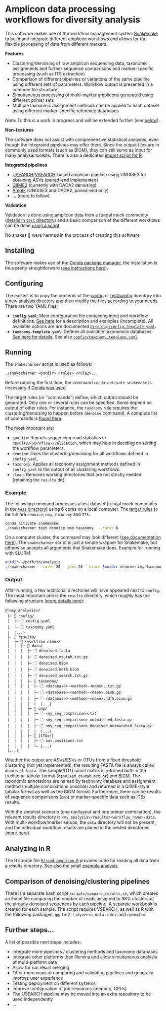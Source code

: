 # Amplicon data processing workflows for diversity analysis

This software makes use of the workflow management system [Snakemake](https://snakemake.github.io/) to build and integrate different amplicon workflows and allows for the flexible processing of data from different markers.

**Features**

- Clustering/denoising of raw amplicon sequencing data, taxonomic assignments and further sequence comparisons and marker-specific processing (such as ITS extraction)
- Comparison of different pipelines or variations of the same pipeline using different sets of parameters. Workflow output is presented in a common file structure.
- Simultaneous processing of multi-marker amplicons generated using different primer sets
- Multiple taxonomic assignment methods can be applied to each dataset using different marker-specific reference databases

*Note:* To this is a work in progress and will be extended further (see [below](#further-steps)).

**Non-features**

The software does not assist with comprehensive statistical analyses, even though the integrated pipelines may offer them. Since the output files are in commonly used formats (such as BIOM), they can still serve as input for many analysis toolkits. There is also a dedicated [import script for R](#analyzing-in-r).

**Integrated pipelines**

- [USEARCH](https://www.drive5.com/usearch/manual)/[VSEARCH](https://github.com/torognes/vsearch)-based amplicon pipeline using UNOISE3 for obtaining ASVs (paired-end implemented)
- [QIIME2](https://qiime2.org) (currently with DADA2 denoising)
- [Amptk](https://github.com/nextgenusfs/amptk) (UNOISE3 and DADA2, paired-end only)
- ... (more to follow)

**Validation**

Validation is done using amplicon data from a fungal mock community ([details in `test` directory](test/README.md)) and a basic comparison of the different workflows can be done [using a script](#comparison-of-pipelines).

No snakes 🐍 were harmed in the process of creating this software

## Installing

The software makes use of the [Conda package manager](https://conda.io), the installation is thus pretty straightforward ([see instructions here](INSTALL.md)).

## Configuring

The easiest is to copy the contents of the [config](config/) or [test/config](test/config) directory into a new analysis directory and then modify the files according to your needs. There are two YAML files:

* **`config.yaml`**: Main configuration file containing input and workflow definitions. [See here](docs/config.md) for a description and examples (incomplete). All available options are are documented [in `config/config.template.yaml`](config/config.template.yaml).
* **`taxonomy.template.yaml`**: Defines all available taxonomcic databases. [See here for details](docs/taxonomy.md). See also [`config/taxonomy.template.yaml`](config/taxonomy.template.yaml).

## Running

The `snakecharmer` script is used as follows:

```
./snakecharmer <outdir> <rule1> <rule2>...
```

Before running the first time, the command `conda activate snakemake` is necessary if [Conda was used](INSTALL.md).

The target rules (or "commands") define, which output should be generated. Only one or several rules can be specified. Some depend on output of other rules. For instance, the `taxonomy` rule requires the clustering/denoising to happen before (`denoise` command). A complete list of commands is [found here](docs/rules.md).

The most important are:

* `quality`: Reports sequencing read statistics in `results/<workflow>/validation`, which may help in deciding on setting the workflow parameters.
* `denoise`: Does the clustering/denoising for all workflows defined in `config.yaml`.
* `taxonomy`: Applies all taxonomy assignment methods defined in `config.yaml` to the output of all clustering workflows.
* `clean`: Removes working directories that are not strictly needed (retaining the `results` dir)

### Example

The following command processes a test dataset (fungal mock comunities in the [`test` directory](test/)) using 6 cores on a local computer. The  [target rules](docs/rules.md) to be run are `denoise`, `cmp`, `taxonomy` and `ITS`.

```sh
conda activate snakemake
./snakecharmer test denoise cmp taxonomy  --cores 6
```

On a computer cluster, the command may look different ([see documentation here](https://snakemake.readthedocs.io/en/latest/executing/cluster.html)). The `snakecharmer` script is just a simple wrapper for Snakemake, but otherwise accepts all arguments that Snakemake does. Example for running with SLURM:

```sh
outdir=~/path/to/analysis
./snakecharmer --cores 20 --jobs 20 --slurm $outdir denoise cmp taxonomy
```

### Output

After running, a few additional directories will have appeared next to `config`. The most important one is the `results` directory, which roughly has the following structure ([more details here](docs/output.md)):

```
📦<my_analysis>/
 ├─ 📂 config/
 │  ├─ 🗋 config.yaml
 │  └─ 🗋 taxonomy.yaml
 │  (...)
 ├─ 📂 results/
 │  ├─ 📂 <workflow name>/
 │  │  ├─ 📂 data/
 │  │  │  ├─ 🗋 denoised.fasta
 │  │  │  ├─ 🗋 denoised_otutab.txt.gz
 │  │  │  ├─ 🗋 denoised.biom
 │  │  │  ├─ 🗋 denoised.hdf5.biom
 │  │  │  ├─ 🗋 denoised_search.txt.gz
 │  │  │  ├─ 📂 taxonomy/
 │  │  │  │  ├─ 🗋 <database>-<method>-<name>..txt.gz
 │  │  │  │  ├─ 🗋 <database>-<method>-<name>.biom.gz
 │  │  │  │  ├─ 🗋 <database>-<method>-<name>.hdf5.biom.gz
 │  │  │  │  │  (...)
 │  │  │  ├─ 📂 cmp/
 │  │  │  │  ├─ 🗋 <my_seq_comparison>.txt
 │  │  │  │  ├─ 🗋 <my_seq_comparison>_notmatched.fasta.gz
 │  │  │  │  ├─ 🗋 <my_seq_comparison>_denoised_notmatched.fasta.gz
 │  │  │  │  │  (...)
 │  │  │  ├─ 📂 [ITSx/]
 │  │  │  │  ├─ 🗋 out.positions.txt
 │  │  │  │  └─ (...)
 (...)
```

Whether the output are ASVs/ESVs or OTUs from a fixed threshold clustering (not yet implemented), the resulting FASTA file is always called `denoised.fasta`. The sample/OTU count matrix is returned both in the traditional tabular format (`denoised_otutab.txt.gz`) and [BIOM](https://biom-format.org/documentation/biom_format.html). The taxonomic annotations are named by taxonomy database and assignment method (multiple combinations possible) and returned in a QIIME-style tabular format as well as the BIOM format. Furthermore, there can be results of sequence comparisons (`cmp`) or marker-specific data such as ITSx results.

With the simplest scenario (one run/layout and one primer combination), the relevant results directory is `<my_analysis>/results/<workflow_name>/data`. With multi-workflow/marker setups, the `data` directory will not be present, and the individual workflow results are placed in the nested directories ([more here](docs/output.md)).

## Analyzing in R

The R source file [`R/read_amplicon.R`](R/read_amplicon.R) provides code for reading all data from a results directory. See also the small [example analysis](test/R_example/example.md).

## Comparison of denoising/clustering pipelines

There is a separate bash script `scripts/compare_results.sh`, which creates an Excel file comparing the number of reads assigned to 98% clusters of the already denoised sequences by each pipeline. A separate workbook is created for each sample. The script requires VSEARCH, as well as R with the following packages: `ggplot2`, `tidyverse`, `data.table` and `openxlsx`.

## Further steps...

A list of possible next steps includes:

- Integrate more pipelines / clustering methods and taxonomy databases
- Integrate other platforms than Illumina and allow simultaneous analysis of multi-platform data
- Allow for run result merging
- Offer more ways of comparing and validating pipelines and generally improve user experience
- Testing deployment on different systems
- Improve configuration of job resources (memory, CPUs)
- The USEARCH pipeline may be moved into an extra repository to be used independently
- ...


